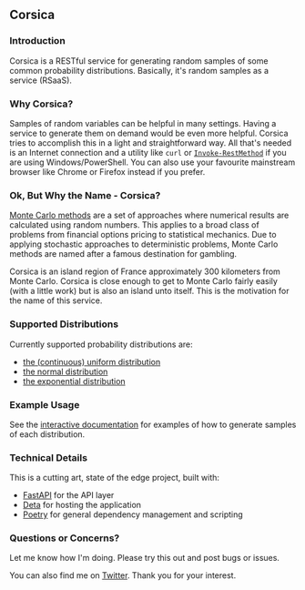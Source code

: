 ## Corsica 

### Introduction

Corsica is a RESTful service for generating random samples of some common probability distributions. Basically, it's random samples as a service (RSaaS).

### Why Corsica?

Samples of random variables can be helpful in many settings. Having a service to generate them on demand would be even more helpful. Corsica tries to accomplish this in a light and straightforward way. All that's needed is an Internet connection and a utility like `curl` or [`Invoke-RestMethod`](https://msdn.microsoft.com/powershell/reference/5.1/microsoft.powershell.utility/Invoke-RestMethod) if you are using Windows/PowerShell. You can also use your favourite mainstream browser like Chrome or Firefox instead if you prefer.

### Ok, But Why the Name - Corsica?

[Monte Carlo methods](https://en.wikipedia.org/wiki/Monte_Carlo_method) are a set of approaches where numerical results are calculated using random numbers. This applies to a broad class of problems from financial options pricing to statistical mechanics. Due to applying stochastic approaches to deterministic problems, Monte Carlo methods are named after a famous destination for gambling. 

Corsica is an island region of France approximately 300 kilometers from Monte Carlo. Corsica is close enough to get to Monte Carlo fairly easily (with a little work) but is also an island unto itself. This is the motivation for the name of this service.

### Supported Distributions

Currently supported probability distributions are:
- [the (continuous) uniform distribution](https://en.wikipedia.org/wiki/Uniform_distribution)
- [the normal distribution](https://en.wikipedia.org/wiki/Normal_distribution)
- [the exponential distribution](https://en.wikipedia.org/wiki/Exponential_distribution)

### Example Usage

See the [interactive documentation](https://corsica.joshgrant.online/docs) for examples of how to generate samples of each distribution.

### Technical Details

This is a cutting art, state of the edge project, built with:

- [FastAPI](https://fastapi.tiangolo.com/) for the API layer
- [Deta](https://docs.deta.sh/) for hosting the application
- [Poetry](https://python-poetry.org/) for general dependency management and scripting

### Questions or Concerns?

Let me know how I'm doing. Please try this out and post bugs or issues. 

You can also find me on [Twitter](https://twitter.com/joshin4colours). Thank you for your interest.
